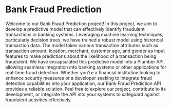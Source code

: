 # Bank Fraud Prediction
Welcome to our Bank Fraud Prediction project! In this project, we aim to develop a predictive model that can effectively identify fraudulent transactions in banking systems. Leveraging machine learning techniques, particularly decision trees, we have trained a robust model using historical transaction data. The model takes various transaction attributes such as transaction amount, location, merchant, customer age, and gender as input features to make predictions about the likelihood of a transaction being fraudulent. We have encapsulated this predictive model into a Plumber API, allowing seamless integration into banking systems or other applications for real-time fraud detection. Whether you're a financial institution looking to enhance security measures or a developer seeking to integrate fraud detection capabilities into your application, our Bank Fraud Prediction API provides a reliable solution. Feel free to explore our project, contribute to its development, or integrate the API into your systems to safeguard against fraudulent activities effectively.
